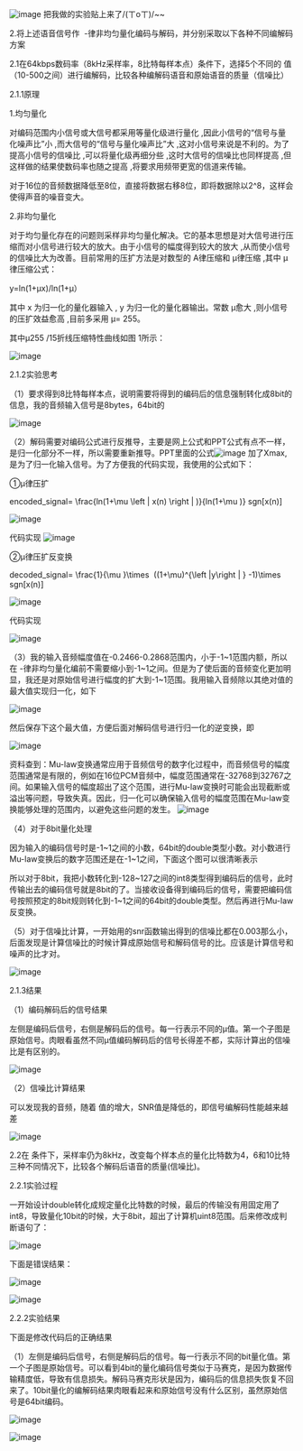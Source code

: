 ![image](https://github.com/user-attachments/assets/cd502b16-88f4-484d-b6bc-7e55222d253f)​
把我做的实验贴上来了/(ㄒoㄒ)/~~

2.将上述语音信号作  -律非均匀量化编码与解码，并分别采取以下各种不同编解码方案

2.1在64kbps数码率（8kHz采样率，8比特每样本点）条件下，选择5个不同的 值（10-500之间）进行编解码，比较各种编解码语音和原始语音的质量（信噪比）

2.1.1原理

1.均匀量化

对编码范围内小信号或大信号都采用等量化级进行量化 ,因此小信号的“信号与量化噪声比”小 ,而大信号的“信号与量化噪声比”大 ,这对小信号来说是不利的。为了提高小信号的信噪比 ,可以将量化级再细分些 ,这时大信号的信噪比也同样提高 ,但这样做的结果使数码率也随之提高 ,将要求用频带更宽的信道来传输。

对于16位的音频数据降低至8位，直接将数据右移8位，即将数据除以2^8，这样会使得声音的噪音变大。

2.非均匀量化

对于均匀量化存在的问题则采样非均匀量化解决。它的基本思想是对大信号进行压缩而对小信号进行较大的放大。由于小信号的幅度得到较大的放大 ,从而使小信号的信噪比大为改善。目前常用的压扩方法是对数型的 A律压缩和 μ律压缩 ,其中 μ律压缩公式：

y=ln(1+μx)/ln(1+μ）

其中 x 为归一化的量化器输入 , y 为归一化的量化器输出。常数 μ愈大 ,则小信号的压扩效益愈高 ,目前多采用 μ= 255。

其中μ255 /15折线压缩特性曲线如图 1所示：

![image](https://github.com/user-attachments/assets/c5fa1f11-44c2-4d31-b517-f87b239c2ca5)


2.1.2实验思考

（1）要求得到8比特每样本点，说明需要将得到的编码后的信息强制转化成8bit的信息，我的音频输入信号是8bytes，64bit的

![image](https://github.com/user-attachments/assets/7c0a6994-dcf4-4a6c-8acc-b4cf7e822d11)


（2）解码需要对编码公式进行反推导，主要是网上公式和PPT公式有点不一样，是归一化部分不一样，所以需要重新推导。PPT里面的公式![image](https://github.com/user-attachments/assets/85b1da8d-6e04-4ee9-8d70-f8b361fe00fc)
加了Xmax,是为了归一化输入信号。为了方便我的代码实现，我使用的公式如下：

①µ律压扩

encoded\_signal= \frac{ln(1+\mu \left | x(n) \right | )}{ln(1+\mu )} sgn[x(n)]


![image](https://github.com/user-attachments/assets/6ed33423-bfa5-4825-9854-4f03bba44bc1)



代码实现
![image](https://github.com/user-attachments/assets/82246872-5eb1-4ceb-99b4-d2e3062f23b6)



②µ律压扩反变换

decoded\_signal= \frac{1}{\mu }\times  ((1+\mu)^{\left |y\right | } -1)\times  sgn[x(n)]

![image](https://github.com/user-attachments/assets/ecaa396a-03d1-46ca-8378-67ad44cc7d1e)


代码实现

![image](https://github.com/user-attachments/assets/84713eab-f4cd-4cbd-8259-4a6d61733360)


（3）我的输入音频幅度值在-0.2466-0.2868范围内，小于-1~1范围内额，所以在 -律非均匀量化编前不需要缩小到-1~1之间。但是为了使后面的音频变化更加明显，我还是对原始信号进行幅度的扩大到-1~1范围。我用输入音频除以其绝对值的最大值实现归一化，如下

![image](https://github.com/user-attachments/assets/a099a29c-5b54-4b06-83d6-e6b98cf55647)


然后保存下这个最大值，方便后面对解码信号进行归一化的逆变换，即

![image](https://github.com/user-attachments/assets/0fd704b5-04c2-4b37-a652-704afd4736b0)


资料查到：Mu-law变换通常应用于音频信号的数字化过程中，而音频信号的幅度范围通常是有限的，例如在16位PCM音频中，幅度范围通常在-32768到32767之间。如果输入信号的幅度超出了这个范围，进行Mu-law变换时可能会出现截断或溢出等问题，导致失真。因此，归一化可以确保输入信号的幅度范围在Mu-law变换能够处理的范围内，以避免这些问题的发生。
![image](https://github.com/user-attachments/assets/be80e40a-a122-4608-953c-808f8cf42ad6)



（4）对于8bit量化处理

因为输入的编码信号时是-1~1之间的小数，64bit的double类型小数。对小数进行Mu-law变换后的数字范围还是在-1~1之间，下面这个图可以很清晰表示



所以对于8bit，我把小数转化到-128~127之间的int8类型得到编码后的信号，此时传输出去的编码信号就是8bit的了。当接收设备得到编码后的信号，需要把编码信号按照预定的8bit规则转化到-1~1之间的64bit的double类型。然后再进行Mu-law反变换。

（5）对于信噪比计算，一开始用的snr函数输出得到的信噪比都在0.003那么小，后面发现是计算信噪比的时候计算成原始信号和解码信号的比。应该是计算信号和噪声的比才对。

![image](https://github.com/user-attachments/assets/5a2e231f-fdf2-4a7c-a053-3c8c8f47a842)



2.1.3结果

（1）编码解码后的信号结果

左侧是编码后信号，右侧是解码后的信号。每一行表示不同的μ值。第一个子图是原始信号。肉眼看虽然不同μ值编码解码后的信号长得差不都，实际计算出的信噪比是有区别的。

![image](https://github.com/user-attachments/assets/8a36cf24-643d-4e3c-9bac-361dc5bf29f2)



（2）信噪比计算结果

可以发现我的音频，随着 值的增大，SNR值是降低的，即信号编解码性能越来越差


![image](https://github.com/user-attachments/assets/1df4622e-6533-4c0a-a890-a0a3d8145b9a)


2.2在 条件下，采样率仍为8kHz，改变每个样本点的量化比特数为4，6和10比特三种不同情况下，比较各个解码后语音的质量(信噪比)。

2.2.1实验过程

一开始设计double转化成规定量化比特数的时候，最后的传输没有用固定用了int8，导致量化10bit的时候，大于8bit，超出了计算机uint8范围。后来修改成判断语句了：



![image](https://github.com/user-attachments/assets/33ca34dc-36de-4c77-a4d4-f8f7560aa975)

下面是错误结果：


![image](https://github.com/user-attachments/assets/0260cc84-0b54-4073-a7c6-50f2d46001d0)


![image](https://github.com/user-attachments/assets/275a3dfa-0619-4e58-a745-8ecb679cdb53)



2.2.2实验结果

下面是修改代码后的正确结果

（1）左侧是编码后信号，右侧是解码后的信号。每一行表示不同的bit量化值。第一个子图是原始信号。可以看到4bit的量化编码信号类似于马赛克，是因为数据传输精度低，导致有信息损失。解码马赛克形状是因为，编码后的信息损失恢复不回来了。10bit量化的编解码结果肉眼看起来和原始信号没有什么区别，虽然原始信号是64bit编码。

![image](https://github.com/user-attachments/assets/dc18bfb4-3de9-4e98-948c-b98293d50f59)


![image](https://github.com/user-attachments/assets/39bb6c4e-55db-48c9-beed-6cbfd4598f10)




​
